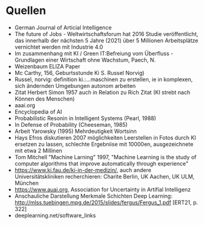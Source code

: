 # Quellen
- German Journal of Articial Intelligence
- The future of Jobs - Weltwirtschaftsforum hat 2016 Studie veröffentlicht, das innerhalb der nächsten 5 Jahre (2021) über 5 Millionen Arbeitsplätze vernichtet werden mit Industrie 4.0
- Im zusammenhang mit KI / Green IT:Befreiung vom Überfluss - Grundlagen einer Wirtschaft ohne Wachstum, Paech, N.
- Weizenbaum ELIZA Paper
- Mc Carthy, 156, Geburtsstunde Ki S. Russel Norvig)
- Russel, norvig: definition ki.:...maschinen zu erstellen, ie in komplexen, sich ändernden Umgebungen autonom arbeiten
- Zitat Herbert Simon 1957 auch in Relation zu Rich Zitat (KI strebt nach Können des Menschen)
- aaai.org
- Encyclopedia of AI
- Probabilistic Resonin in Intelligent Systems (Pearl, 1988)
- In Defense of Probability (Cheeseman, 1985)
- Arbeit Yarowsky (1995) Mehrdeutigkeit Wortsinn
- Hays Efros diskutieren 2007 möglichkeiten Leerstellen in Fotos durch KI ersetzen zu lassen, schlechte Ergebniise mit 10000en, ausgezeichnete mit etwa 2 Millinen
- Tom Mitchell "Machine Larning" 1997, "Machine Learning is the study of computer algorithms that improve automatically through experience"
- https://www.ki.fau.de/ki-in-der-medizin/, auch andere Universitätskliniken recherchieren: Charite Berlin, UK Aachen, UK ULM, München
- https://www.auai.org, Association for Uncertainty in Artifial Intelligenz
- Anschauliche Darstellung Merkmale Schichten Deep Learning: http://mlss.tuebingen.mpg.de/2015/slides/fergus/Fergus_1.pdf [ERT21, p. 322]
- deeplearning.net/software_links